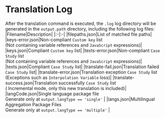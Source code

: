 
# Translation Log
After the translation command is executed, the  `.log`  log directory will be generated in the  `output.path`  directory, including the following log files:
|Filename|Description|
|:-|:-|
|filepaths.json|List of matched file paths|
|keys-error.json|Non-compliant  `Custom key`  list<br />(Not containing variable references and  `JavaScript`  expressions)|
|keys.json|Compliant  `Custom key`  list|
|texts-error.json|Non-compliant  `Case Study`  list<br />(Not containing variable references and  `JavaScript`  expressions)|
|texts.json|Compliant  `Case Study`  list|
|translate-fail.json|Translation failed  `Case Study`  list|
|translate-error.json|Translation exception  `Case Study`  list<br />(Exceptions such as  `Interpolation Variable`  loss)|
|translate-success.json|Translation successfully  `Case Study`  list<br />( Incremental mode, only this new translation is included)|
|langCode.json|Single language package file<br />Generate only at  `output.langType == 'single'` |
|langs.json|Multilingual Aggregation Package Files<br />Generate only at  `output.langType == 'multiple'` |
